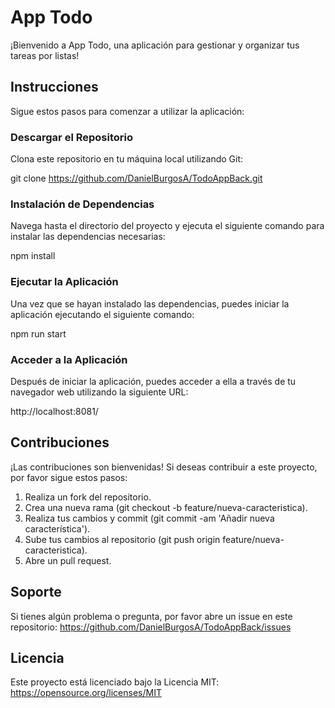 # App Todo

¡Bienvenido a App Todo, una aplicación para gestionar y organizar tus tareas por listas!

## Instrucciones

Sigue estos pasos para comenzar a utilizar la aplicación:

### Descargar el Repositorio

Clona este repositorio en tu máquina local utilizando Git:

git clone https://github.com/DanielBurgosA/TodoAppBack.git

### Instalación de Dependencias

Navega hasta el directorio del proyecto y ejecuta el siguiente comando para instalar las dependencias necesarias:

npm install

### Ejecutar la Aplicación

Una vez que se hayan instalado las dependencias, puedes iniciar la aplicación ejecutando el siguiente comando:

npm run start

### Acceder a la Aplicación

Después de iniciar la aplicación, puedes acceder a ella a través de tu navegador web utilizando la siguiente URL:

http://localhost:8081/

## Contribuciones

¡Las contribuciones son bienvenidas! Si deseas contribuir a este proyecto, por favor sigue estos pasos:

1. Realiza un fork del repositorio.
2. Crea una nueva rama (git checkout -b feature/nueva-caracteristica).
3. Realiza tus cambios y commit (git commit -am 'Añadir nueva característica').
4. Sube tus cambios al repositorio (git push origin feature/nueva-caracteristica).
5. Abre un pull request.

## Soporte

Si tienes algún problema o pregunta, por favor abre un issue en este repositorio: https://github.com/DanielBurgosA/TodoAppBack/issues

## Licencia

Este proyecto está licenciado bajo la Licencia MIT: https://opensource.org/licenses/MIT


